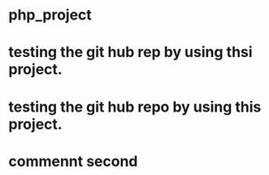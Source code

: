 # php_project

# testing the git hub rep by using thsi project.
# testing the git hub repo by using this project.

# commennt second 
